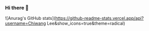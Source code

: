 ### Hi there 👋

![Anurag's GitHub stats](https://github-readme-stats.vercel.app/api?username=Chiwang Lee&show_icons=true&theme=radical)
